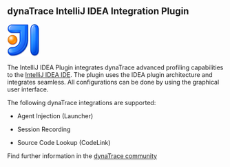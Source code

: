 ## dynaTrace IntelliJ IDEA Integration Plugin

![images_community/download/attachments/68649064/icon.png](images_community/download/attachments/68649064/icon.png)

The IntelliJ IDEA Plugin integrates dynaTrace advanced profiling capabilities to the [IntelliJ IDEA IDE](http://www.jetbrains.com/idea/). The plugin uses the IDEA plugin architecture and integrates
seamless. All configurations can be done by using the graphical user interface.

The following dynaTrace integrations are supported:

  * Agent Injection (Launcher) 

  * Session Recording 

  * Source Code Lookup (CodeLink) 

Find further information in the [dynaTrace community](https://community.dynatrace.com/community/display/DL/dynaTrace+IntelliJ+IDEA+Integration+Plugin)